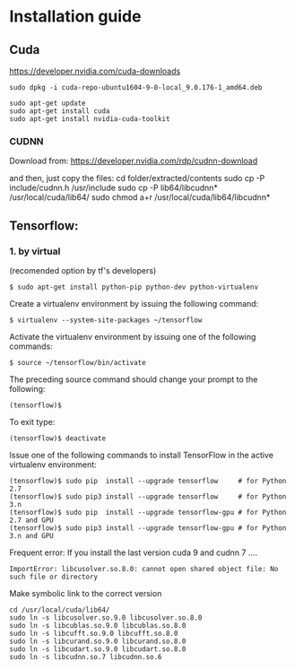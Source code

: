 # Installation guide

## Cuda
https://developer.nvidia.com/cuda-downloads
```
sudo dpkg -i cuda-repo-ubuntu1604-9-0-local_9.0.176-1_amd64.deb

sudo apt-get update
sudo apt-get install cuda
sudo apt-get install nvidia-cuda-toolkit
```


### CUDNN
Download from: https://developer.nvidia.com/rdp/cudnn-download

and then, just copy the files:
cd folder/extracted/contents
sudo cp -P include/cudnn.h /usr/include
sudo cp -P lib64/libcudnn* /usr/local/cuda/lib64/
sudo chmod a+r /usr/local/cuda/lib64/libcudnn*


## Tensorflow:

### 1. by virtual 
(recomended option by tf's developers)
```
$ sudo apt-get install python-pip python-dev python-virtualenv 
```
 Create a virtualenv environment by issuing the following command:

```
$ virtualenv --system-site-packages ~/tensorflow 
```

Activate the virtualenv environment by issuing one of the following commands:
```
$ source ~/tensorflow/bin/activate
```

The preceding source command should change your prompt to the following:

```
(tensorflow)$ 
```
To exit type:

```
(tensorflow)$ deactivate
```

Issue one of the following commands to install TensorFlow in the active virtualenv environment:

```
(tensorflow)$ sudo pip  install --upgrade tensorflow     # for Python 2.7
(tensorflow)$ sudo pip3 install --upgrade tensorflow     # for Python 3.n
(tensorflow)$ sudo pip  install --upgrade tensorflow-gpu # for Python 2.7 and GPU
(tensorflow)$ sudo pip3 install --upgrade tensorflow-gpu # for Python 3.n and GPU
```

Frequent error:
If you install the last version cuda 9 and cudnn 7 ....

```
ImportError: libcusolver.so.8.0: cannot open shared object file: No such file or directory
```
Make symbolic link to the correct version
```
cd /usr/local/cuda/lib64/
sudo ln -s libcusolver.so.9.0 libcusolver.so.8.0
sudo ln -s libcublas.so.9.0 libcublas.so.8.0
sudo ln -s libcufft.so.9.0 libcufft.so.8.0
sudo ln -s libcurand.so.9.0 libcurand.so.8.0
sudo ln -s libcudart.so.9.0 libcudart.so.8.0
sudo ln -s libcudnn.so.7 libcudnn.so.6
```